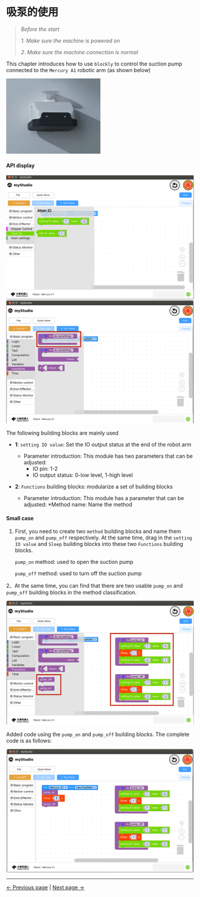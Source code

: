 # 吸泵的使用

> *Before the start*
>
> *1. Make sure the machine is powered on*
>
> *2. Make sure the machine connection is normal*

This chapter introduces how to use `blockly` to control the suction pump connected to the `Mercury A1` robotic arm (as shown below)

<img src="..\resources\1-blockly\images\pump\pump.png"  />

#### API display

<img src="..\resources\1-blockly\images\pump\code.png" style="zoom: 67%;" />

<img src="..\resources\1-blockly\images\pump\function.png" style="zoom: 67%;" />

The following building blocks are mainly used

- **1**: `setting IO value`: Set the IO output status at the end of the robot arm
   * Parameter introduction:
     This module has two parameters that can be adjusted:
     * IO pin: 1-2
     * IO output status: 0-low level, 1-high level

- **2**: `Functions` building blocks: modularize a set of building blocks
   * Parameter introduction:
     This module has a parameter that can be adjusted:
     *Method name: Name the method



#### Small case

1. First, you need to create two `method` building blocks and name them `pump_on` and `pump_off` respectively. At the same time, drag in the `setting IO value` and `Sleep` building blocks into these two `Functions` building blocks.

    `pump_on` method: used to open the suction pump

    `pump_off` method: used to turn off the suction pump



2、At the same time, you can find that there are two usable `pump_on` and `pump_off` building blocks in the method classification.

<img src="..\resources\1-blockly\images\pump\create_function.png" style="zoom: 67%;" />









Added code using the `pump_on` and `pump_off` building blocks. The complete code is as follows:

<img src="..\resources\1-blockly\images\pump\full_code.png" style="zoom: 67%;" />




---

[← Previous page](./10-gripperUse.md) | [Next page →](./12-dragTeach.md)
